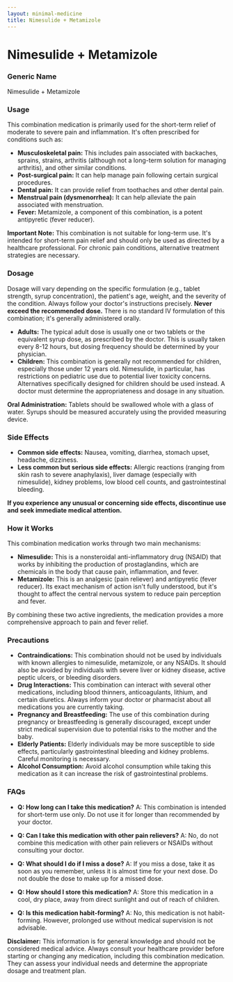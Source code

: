 ```yaml
---
layout: minimal-medicine
title: Nimesulide + Metamizole
---
```


# Nimesulide + Metamizole
### Generic Name
Nimesulide + Metamizole

### Usage
This combination medication is primarily used for the short-term relief of moderate to severe pain and inflammation.  It's often prescribed for conditions such as:

* **Musculoskeletal pain:** This includes pain associated with backaches, sprains, strains, arthritis (although not a long-term solution for managing arthritis), and other similar conditions.
* **Post-surgical pain:** It can help manage pain following certain surgical procedures.
* **Dental pain:**  It can provide relief from toothaches and other dental pain.
* **Menstrual pain (dysmenorrhea):** It can help alleviate the pain associated with menstruation.
* **Fever:** Metamizole, a component of this combination, is a potent antipyretic (fever reducer).

**Important Note:** This combination is not suitable for long-term use.  It's intended for short-term pain relief and should only be used as directed by a healthcare professional.  For chronic pain conditions, alternative treatment strategies are necessary.


### Dosage
Dosage will vary depending on the specific formulation (e.g., tablet strength, syrup concentration), the patient's age, weight, and the severity of the condition.  Always follow your doctor's instructions precisely.  **Never exceed the recommended dose.**  There is no standard IV formulation of this combination; it's generally administered orally.

* **Adults:**  The typical adult dose is usually one or two tablets or the equivalent syrup dose, as prescribed by the doctor.  This is usually taken every 8-12 hours, but dosing frequency should be determined by your physician.
* **Children:** This combination is generally not recommended for children, especially those under 12 years old.  Nimesulide, in particular, has restrictions on pediatric use due to potential liver toxicity concerns.  Alternatives specifically designed for children should be used instead.  A doctor must determine the appropriateness and dosage in any situation.

**Oral Administration:** Tablets should be swallowed whole with a glass of water.  Syrups should be measured accurately using the provided measuring device.


### Side Effects

* **Common side effects:**  Nausea, vomiting, diarrhea, stomach upset, headache, dizziness.
* **Less common but serious side effects:**  Allergic reactions (ranging from skin rash to severe anaphylaxis), liver damage (especially with nimesulide), kidney problems, low blood cell counts, and gastrointestinal bleeding.

**If you experience any unusual or concerning side effects, discontinue use and seek immediate medical attention.**


### How it Works
This combination medication works through two main mechanisms:

* **Nimesulide:** This is a nonsteroidal anti-inflammatory drug (NSAID) that works by inhibiting the production of prostaglandins, which are chemicals in the body that cause pain, inflammation, and fever.
* **Metamizole:** This is an analgesic (pain reliever) and antipyretic (fever reducer).  Its exact mechanism of action isn't fully understood, but it's thought to affect the central nervous system to reduce pain perception and fever.

By combining these two active ingredients, the medication provides a more comprehensive approach to pain and fever relief.


### Precautions

* **Contraindications:**  This combination should not be used by individuals with known allergies to nimesulide, metamizole, or any NSAIDs.  It should also be avoided by individuals with severe liver or kidney disease, active peptic ulcers, or bleeding disorders.
* **Drug Interactions:** This combination can interact with several other medications, including blood thinners, anticoagulants, lithium, and certain diuretics.  Always inform your doctor or pharmacist about all medications you are currently taking.
* **Pregnancy and Breastfeeding:** The use of this combination during pregnancy or breastfeeding is generally discouraged, except under strict medical supervision due to potential risks to the mother and the baby.
* **Elderly Patients:** Elderly individuals may be more susceptible to side effects, particularly gastrointestinal bleeding and kidney problems.  Careful monitoring is necessary.
* **Alcohol Consumption:** Avoid alcohol consumption while taking this medication as it can increase the risk of gastrointestinal problems.


### FAQs

* **Q: How long can I take this medication?**  A: This combination is intended for short-term use only.  Do not use it for longer than recommended by your doctor.

* **Q: Can I take this medication with other pain relievers?** A: No, do not combine this medication with other pain relievers or NSAIDs without consulting your doctor.

* **Q: What should I do if I miss a dose?** A: If you miss a dose, take it as soon as you remember, unless it is almost time for your next dose.  Do not double the dose to make up for a missed dose.

* **Q: How should I store this medication?** A: Store this medication in a cool, dry place, away from direct sunlight and out of reach of children.

* **Q: Is this medication habit-forming?** A: No, this medication is not habit-forming. However, prolonged use without medical supervision is not advisable.

**Disclaimer:** This information is for general knowledge and should not be considered medical advice.  Always consult your healthcare provider before starting or changing any medication, including this combination medication.  They can assess your individual needs and determine the appropriate dosage and treatment plan.
